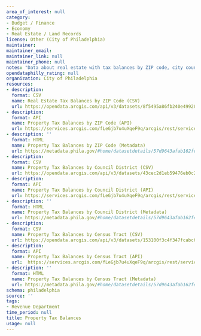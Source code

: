 ```yaml
---
area_of_interest: null
category:
- Budget / Finance
- Economy
- Real Estate / Land Records
license: Other (City of Philadelphia)
maintainer: 
maintainer_email: 
maintainer_link: null
maintainer_phone: null
notes: "Data about real estate with tax balances by ZIP code, city council district, or census tract. The datasets include properties in a payment agreement. An overdue balance means a property owner owes a balance in the current tax year (March 31 - December 31) but it is not yet considered delinquent. Tax delinquencies are those that are delinquent from previous tax years. An account is delinquent when the real estate tax is still unpaid on January 1 of the following year that the tax was due."
opendataphilly_rating: null
organization: City of Philadelphia
resources:
- description: 
  format: CSV
  name: Real Estate Tax Balances by ZIP Code (CSV)
  url: https://opendata.arcgis.com/api/v3/datasets/8f5495a86fb240e49928478218b78cfe_0/downloads/data?format=csv&spatialRefId=4326&where=1%3D1
- description: 
  format: API
  name: Property Tax Balances by ZIP Code (API)
  url: https://services.arcgis.com/fLeGjb7u4uXqeF9q/arcgis/rest/services/real_estate_tax_balances_zip_code/FeatureServer/0/query?outFields=*&where=1%3D1
- description: ''
  format: HTML
  name: Property Tax Balances by ZIP Code (Metadata)
  url: https://metadata.phila.gov/#home/datasetdetails/57d9643afab162fe2708224e/representationdetails/667c447631487300282929f6/
- description: 
  format: CSV
  name: Property Tax Balances by Council District (CSV)
  url: https://opendata.arcgis.com/api/v3/datasets/43cec2d1eb59476eb0c263e90ddfc805_0/downloads/data?format=csv&spatialRefId=4326&where=1%3D1
- description: 
  format: API
  name: Property Tax Balances by Council District (API)
  url: https://services.arcgis.com/fLeGjb7u4uXqeF9q/arcgis/rest/services/real_estate_tax_balances_council_district/FeatureServer/0/query?outFields=*&where=1%3D1
- description: ''
  format: HTML
  name: Property Tax Balances by Council District (Metadata)
  url: https://metadata.phila.gov/#home/datasetdetails/57d9643afab162fe2708224e/representationdetails/667c43c3f72e5400289959e5/
- description: 
  format: CSV
  name: Property Tax Balances by Census Tract (CSV)
  url: https://opendata.arcgis.com/api/v3/datasets/153100f3c4f347fcabc680e9d62fbad4_0/downloads/data?format=csv&spatialRefId=4326&where=1%3D1
- description: 
  format: API
  name: Property Tax Balances by Census Tract (API)
  url: 	https://services.arcgis.com/fLeGjb7u4uXqeF9q/arcgis/rest/services/real_estate_tax_balances_census_tract/FeatureServer/0/query?outFields=*&where=1%3D1
- description: ''
  format: HTML
  name: Property Tax Balances by Census Tract (Metadata)
  url: https://metadata.phila.gov/#home/datasetdetails/57d9643afab162fe2708224e/representationdetails/667c09ba7bb2a8002891f1e2/
schema: philadelphia
source: ''
tags:
- Revenue Department
time_period: null
title: Property Tax Balances
usage: null
---
```

